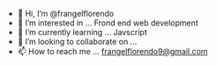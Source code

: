 - 👋 Hi, I’m @frangelflorendo
- 👀 I’m interested in ... Frond end web development
- 🌱 I’m currently learning ... Javscript
- 💞️ I’m looking to collaborate on ...
- 📫 How to reach me ... frangelflorendo9@gmail.com

<!---
frangelflorendo/frangelflorendo is a ✨ special ✨ repository because its `README.md` (this file) appears on your GitHub profile.
You can click the Preview link to take a look at your changes.
--->
